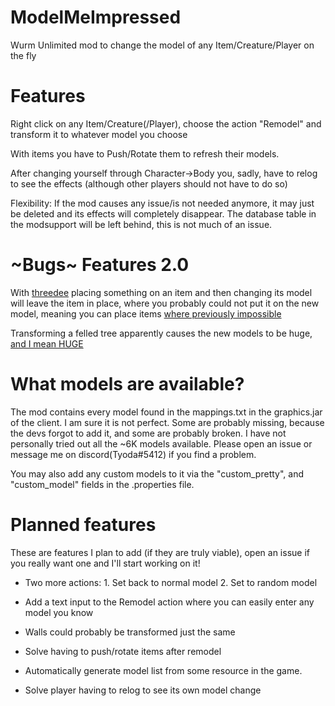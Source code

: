 # ModelMeImpressed
Wurm Unlimited mod to change the model of any Item/Creature/Player on the fly

# Features
Right click on any Item/Creature(/Player), choose the action "Remodel" and transform it to whatever model you choose

With items you have to Push/Rotate them to refresh their models.

After changing yourself through Character->Body you, sadly, have to relog to see the effects (although other players should not have to do so) 

Flexibility: If the mod causes any issue/is not needed anymore, it may just be deleted and its effects will completely disappear. The database table in the modsupport will be left behind, this is not much of an issue.

# ~Bugs~ Features 2.0
With <a href="https://github.com/bdew-wurm/threedee">threedee</a> placing something on an item and then changing its model will leave the item in place, where you probably could not put it on the new model, meaning you can place items <a href="https://wurmcw.ddns.net/images/after.png">where previously impossible</a>

Transforming a felled tree apparently causes the new models to be huge, <a href="https://wurmcw.ddns.net/images/unicornforscale.png">and I mean HUGE</a>

# What models are available?
The mod contains every model found in the mappings.txt in the graphics.jar of the client. I am sure it is not perfect. Some are probably missing, because the devs forgot to add it, and some are probably broken. I have not personally tried out all the ~6K models available. Please open an issue or message me on discord(Tyoda#5412) if you find a problem.

You may also add any custom models to it via the "custom_pretty", and "custom_model" fields in the .properties file.

# Planned features
These are features I plan to add (if they are truly viable), open an issue if you really want one and I'll start working on it!

 - Two more actions: 1. Set back to normal model 2. Set to random model

 - Add a text input to the Remodel action where you can easily enter any model you know

 - Walls could probably be transformed just the same

 - Solve having to push/rotate items after remodel

 - Automatically generate model list from some resource in the game.

 - Solve player having to relog to see its own model change

